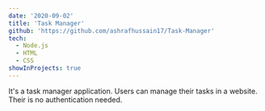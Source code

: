 ```yaml
---
date: '2020-09-02'
title: 'Task Manager'
github: 'https://github.com/ashrafhussain17/Task-Manager'
tech:
  - Node.js
  - HTML
  - CSS
showInProjects: true
---
```


It's a task manager application. Users can manage their tasks in a website. Their is no authentication needed.
